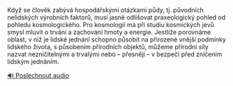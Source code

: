 
Když se člověk zabývá hospodářskými otázkami půdy, tj. původních nelidských výrobních faktorů, musí jasně odlišovat praxeologický pohled od pohledu kosmologického. Pro kosmologii má při studiu kosmických jevů smysl mluvit o trvání a zachování hmoty a energie. Jestliže porovnáme oblast, v níž je lidské jednání schopno působit na přirozené vnější podmínky lidského života, s působením přírodních objektů, můžeme přírodní síly nazvat nezničitelnými a trvalými nebo – přesněji – v bezpečí před zničením lidským jednáním.

[🔊 Poslechnout audio](/data/7-paragraphs/audio/chapter_118/para_001-Kdy-se-lovk-zabv-hospodskmi-otzkami-pdy.mp3)
